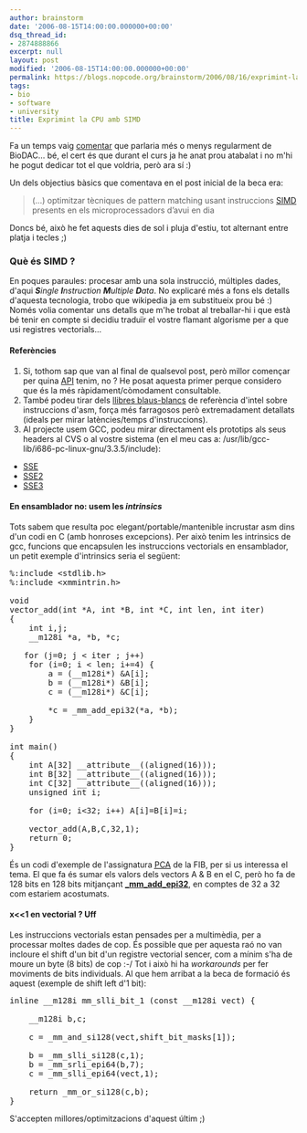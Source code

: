 ```yaml
---
author: brainstorm
date: '2006-08-15T14:00:00.000000+00:00'
dsq_thread_id:
- 2874888866
excerpt: null
layout: post
modified: '2006-08-15T14:00:00.000000+00:00'
permalink: https://blogs.nopcode.org/brainstorm/2006/08/16/exprimint-la-cpu-amb-simd/
tags:
- bio
- software
- university
title: Exprimint la CPU amb SIMD
---
```


Fa un temps vaig [comentar][1] que parlaria més o menys regularment de BioDAC... bé, el cert és que durant el curs ja he anat prou atabalat i no m'hi he pogut dedicar tot el que voldria, però ara sí :) 

Un dels objectius bàsics que comentava en el post inicial de la beca era: 

> (...) optimitzar tècniques de pattern matching usant instruccions [SIMD][2] presents en els microprocessadors d’avui en dia

Doncs bé, això he fet aquests dies de sol i pluja d'estiu, tot alternant entre platja i tecles ;) 

### Què és SIMD ?

En poques paraules: procesar amb una sola instrucció, múltiples dades, d'aqui ***S**ingle **I**nstruction **M**ultiple **D**ata*. No explicaré més a fons els detalls d'aquesta tecnologia, trobo que wikipedia ja em substitueix prou bé :) Només volia comentar uns detalls que m'he trobat al treballar-hi i que està bé tenir en compte si decidiu traduïr el vostre flamant algorisme per a que usi registres vectorials...

<!--more-->

#### Referències

1.  Si, tothom sap que van al final de qualsevol post, però millor començar per quina [API][3] tenim, no ? He posat aquesta primer perque considero que és la més ràpidament/còmodament consultable.
2.  També podeu tirar dels [llibres blaus-blancs][4] de referència d'intel sobre instruccions d'asm, força més farragosos però extremadament detallats (ideals per mirar latències/temps d'instruccions).
3.  Al projecte usem GCC, podeu mirar directament els prototips als seus headers al CVS o al vostre sistema (en el meu cas a: /usr/lib/gcc-lib/i686-pc-linux-gnu/3.3.5/include):
*   [SSE][5]
*   [SSE2][6]
*   [SSE3][7]

#### En ensamblador **no**: usem les *intrinsics*

Tots sabem que resulta poc elegant/portable/mantenible incrustar asm dins d'un codi en C (amb honroses excepcions). Per això tenim les intrinsics de gcc, funcions que encapsulen les instruccions vectorials en ensamblador, un petit exemple d'intrinsics seria el següent:

<pre>%:include &lt;stdlib.h&gt;
%:include &lt;xmmintrin.h&gt;

void
vector_add(int *A, int *B, int *C, int len, int iter)
{
    int i,j;
    __m128i *a, *b, *c;

   for (j=0; j &lt; iter ; j++)
    for (i=0; i &lt; len; i+=4) {
        a = (__m128i*) &A[i];
        b = (__m128i*) &B[i];
        c = (__m128i*) &C[i];

        *c = _mm_add_epi32(*a, *b);
    }
}

int main()
{
    int A[32] __attribute__((aligned(16)));
    int B[32] __attribute__((aligned(16)));
    int C[32] __attribute__((aligned(16)));
    unsigned int i;

    for (i=0; i&lt;32; i++) A[i]=B[i]=i;

    vector_add(A,B,C,32,1);
    return 0;
}
</pre>

És un codi d'exemple de l'assignatura [<acronym title="Programació Conscient de l'Arquitectura">PCA</acronym>][8] de la FIB, per si us interessa el tema. El que fa és sumar els valors dels vectors A & B en el C, però ho fa de 128 bits en 128 bits mitjançant [**\_mm\_add_epi32**][9], en comptes de 32 a 32 com estariem acostumats.

#### x<<1 en vectorial ? Uff

Les instruccions vectorials estan pensades per a multimèdia, per a processar moltes dades de cop. És possible que per aquesta raó no van incloure el shift d'un bit d'un registre vectorial sencer, com a mínim s'ha de moure un byte (8 bits) de cop :-/ Tot i això hi ha *workarounds* per fer moviments de bits individuals. Al que hem arribat a la beca de formació és aquest (exemple de shift left d'1 bit):

<pre>inline __m128i mm_slli_bit_1 (const __m128i vect) {

    __m128i b,c;

    c = _mm_and_si128(vect,shift_bit_masks[1]);

    b = _mm_slli_si128(c,1);
    b = _mm_srli_epi64(b,7);
    c = _mm_slli_epi64(vect,1);

    return _mm_or_si128(c,b);
}
</pre>

S'accepten millores/optimitzacions d'aquest últim ;)

 [1]: http://blogs.nopcode.org/brainstorm/2005/10/02/beca-de-formacio-biodac/
 [2]: http://en.wikipedia.org/wiki/SIMD
 [3]: http://www.nersc.gov/vendor_docs/intel/c_ug/whgdata/whlstt43.htm
 [4]: http://www.intel.com/design/pentium4/manuals/248966.htm
 [5]: http://gcc.gnu.org/viewcvs/trunk/gcc/config/i386/xmmintrin.h?view=markup
 [6]: http://gcc.gnu.org/viewcvs/trunk/gcc/config/i386/emmintrin.h?view=markup
 [7]: http://gcc.gnu.org/viewcvs/trunk/gcc/config/i386/pmmintrin.h?view=markup
 [8]: http://www.fib.upc.edu/ca/Estudis/Assignatures/PCA.html
 [9]: http://www.nersc.gov/vendor_docs/intel/c_ug/comm1046.htm